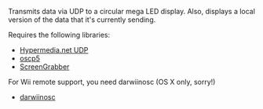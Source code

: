 Transmits data via UDP to a circular mega LED display.
Also, displays a local version of the data that it's currently sending.

Requires the following libraries:

* [Hypermedia.net UDP](http://ubaa.net/shared/processing/udp/)
* [oscp5](http://www.sojamo.de/libraries/oscP5/)
* [ScreenGrabber](http://github.com/blinkinlabs/ScreenGrabber)

For Wii remote support, you need darwiinosc (OS X only, sorry!)

* [darwiinosc](http://code.google.com/p/darwiinosc/)
